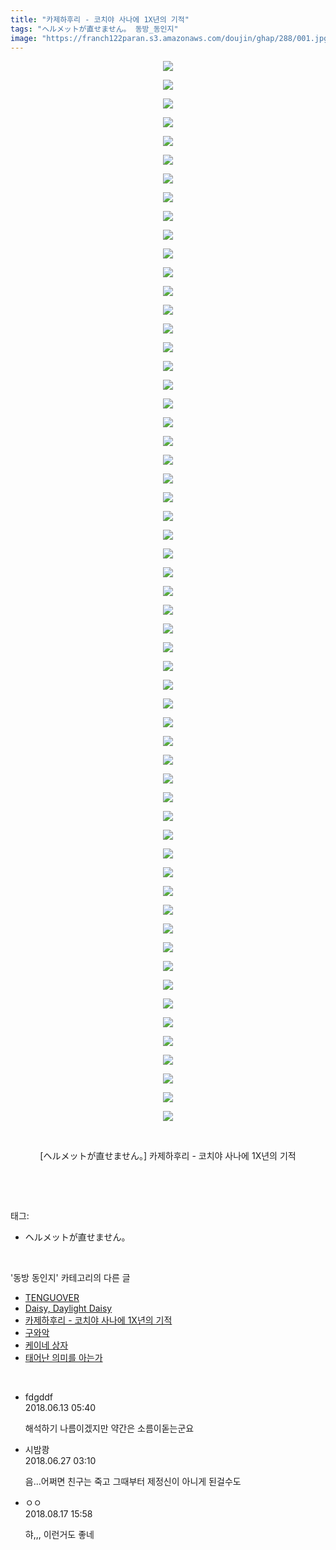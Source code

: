 ```yaml
---
title: "카제하후리 - 코치야 사나에 1X년의 기적"
tags: "ヘルメットが直せません。 동방_동인지"
image: "https://franch122paran.s3.amazonaws.com/doujin/ghap/288/001.jpg"
---
```

<div class="article">
<p style="text-align: center; clear: none; float: none;"><img src="{{ site.imgserver7 }}/ghap/288/001.jpg"/></p>
<p style="text-align: center; clear: none; float: none;"><img src="{{ site.imgserver7 }}/ghap/288/002.png"/></p>
<p style="text-align: center; clear: none; float: none;"><img src="{{ site.imgserver7 }}/ghap/288/003.jpg"/></p>
<p style="text-align: center; clear: none; float: none;"><img src="{{ site.imgserver7 }}/ghap/288/004.jpg"/></p>
<p style="text-align: center; clear: none; float: none;"><img src="{{ site.imgserver7 }}/ghap/288/005.jpg"/></p>
<p style="text-align: center; clear: none; float: none;"><img src="{{ site.imgserver7 }}/ghap/288/006.jpg"/></p>
<p style="text-align: center; clear: none; float: none;"><img src="{{ site.imgserver7 }}/ghap/288/007.jpg"/></p>
<p style="text-align: center; clear: none; float: none;"><img src="{{ site.imgserver7 }}/ghap/288/008.jpg"/></p>
<p style="text-align: center; clear: none; float: none;"><img src="{{ site.imgserver7 }}/ghap/288/009.jpg"/></p>
<p style="text-align: center; clear: none; float: none;"><img src="{{ site.imgserver7 }}/ghap/288/010.jpg"/></p>
<p style="text-align: center; clear: none; float: none;"><img src="{{ site.imgserver7 }}/ghap/288/011.jpg"/></p>
<p style="text-align: center; clear: none; float: none;"><img src="{{ site.imgserver7 }}/ghap/288/012.jpg"/></p>
<p style="text-align: center; clear: none; float: none;"><img src="{{ site.imgserver7 }}/ghap/288/013.jpg"/></p>
<p style="text-align: center; clear: none; float: none;"><img src="{{ site.imgserver7 }}/ghap/288/014.jpg"/></p>
<p style="text-align: center; clear: none; float: none;"><img src="{{ site.imgserver7 }}/ghap/288/015.jpg"/></p>
<p style="text-align: center; clear: none; float: none;"><img src="{{ site.imgserver7 }}/ghap/288/016.jpg"/></p>
<p style="text-align: center; clear: none; float: none;"><img src="{{ site.imgserver7 }}/ghap/288/017.jpg"/></p>
<p style="text-align: center; clear: none; float: none;"><img src="{{ site.imgserver7 }}/ghap/288/018.jpg"/></p>
<p style="text-align: center; clear: none; float: none;"><img src="{{ site.imgserver7 }}/ghap/288/019.jpg"/></p>
<p style="text-align: center; clear: none; float: none;"><img src="{{ site.imgserver7 }}/ghap/288/020.jpg"/></p>
<p style="text-align: center; clear: none; float: none;"><img src="{{ site.imgserver7 }}/ghap/288/021.jpg"/></p>
<p style="text-align: center; clear: none; float: none;"><img src="{{ site.imgserver7 }}/ghap/288/022.jpg"/></p>
<p style="text-align: center; clear: none; float: none;"><img src="{{ site.imgserver7 }}/ghap/288/023.jpg"/></p>
<p style="text-align: center; clear: none; float: none;"><img src="{{ site.imgserver7 }}/ghap/288/024.jpg"/></p>
<p style="text-align: center; clear: none; float: none;"><img src="{{ site.imgserver7 }}/ghap/288/025.jpg"/></p>
<p style="text-align: center; clear: none; float: none;"><img src="{{ site.imgserver7 }}/ghap/288/026.jpg"/></p>
<p style="text-align: center; clear: none; float: none;"><img src="{{ site.imgserver7 }}/ghap/288/027.jpg"/></p>
<p style="text-align: center; clear: none; float: none;"><img src="{{ site.imgserver7 }}/ghap/288/028.jpg"/></p>
<p style="text-align: center; clear: none; float: none;"><img src="{{ site.imgserver7 }}/ghap/288/029.jpg"/></p>
<p style="text-align: center; clear: none; float: none;"><img src="{{ site.imgserver7 }}/ghap/288/030.jpg"/></p>
<p style="text-align: center; clear: none; float: none;"><img src="{{ site.imgserver7 }}/ghap/288/031.jpg"/></p>
<p style="text-align: center; clear: none; float: none;"><img src="{{ site.imgserver7 }}/ghap/288/032.jpg"/></p>
<p style="text-align: center; clear: none; float: none;"><img src="{{ site.imgserver7 }}/ghap/288/033.jpg"/></p>
<p style="text-align: center; clear: none; float: none;"><img src="{{ site.imgserver7 }}/ghap/288/034.jpg"/></p>
<p style="text-align: center; clear: none; float: none;"><img src="{{ site.imgserver7 }}/ghap/288/035.jpg"/></p>
<p style="text-align: center; clear: none; float: none;"><img src="{{ site.imgserver7 }}/ghap/288/036.jpg"/></p>
<p style="text-align: center; clear: none; float: none;"><img src="{{ site.imgserver7 }}/ghap/288/037.jpg"/></p>
<p style="text-align: center; clear: none; float: none;"><img src="{{ site.imgserver7 }}/ghap/288/038.jpg"/></p>
<p style="text-align: center; clear: none; float: none;"><img src="{{ site.imgserver7 }}/ghap/288/039.jpg"/></p>
<p style="text-align: center; clear: none; float: none;"><img src="{{ site.imgserver7 }}/ghap/288/040.jpg"/></p>
<p style="text-align: center; clear: none; float: none;"><img src="{{ site.imgserver7 }}/ghap/288/041.jpg"/></p>
<p style="text-align: center; clear: none; float: none;"><img src="{{ site.imgserver7 }}/ghap/288/042.jpg"/></p>
<p style="text-align: center; clear: none; float: none;"><img src="{{ site.imgserver7 }}/ghap/288/043.jpg"/></p>
<p style="text-align: center; clear: none; float: none;"><img src="{{ site.imgserver7 }}/ghap/288/044.jpg"/></p>
<p style="text-align: center; clear: none; float: none;"><img src="{{ site.imgserver7 }}/ghap/288/045.jpg"/></p>
<p style="text-align: center; clear: none; float: none;"><img src="{{ site.imgserver7 }}/ghap/288/046.jpg"/></p>
<p style="text-align: center; clear: none; float: none;"><img src="{{ site.imgserver7 }}/ghap/288/047.jpg"/></p>
<p style="text-align: center; clear: none; float: none;"><img src="{{ site.imgserver7 }}/ghap/288/048.jpg"/></p>
<p style="text-align: center; clear: none; float: none;"><img src="{{ site.imgserver7 }}/ghap/288/049.jpg"/></p>
<p style="text-align: center; clear: none; float: none;"><img src="{{ site.imgserver7 }}/ghap/288/050.jpg"/></p>
<p style="text-align: center; clear: none; float: none;"><img src="{{ site.imgserver7 }}/ghap/288/051.jpg"/></p>
<p style="text-align: center; clear: none; float: none;"><img src="{{ site.imgserver7 }}/ghap/288/052.jpg"/></p>
<p style="text-align: center; clear: none; float: none;"><img src="{{ site.imgserver7 }}/ghap/288/053.jpg"/></p>
<p style="text-align: center; clear: none; float: none;"><img src="{{ site.imgserver7 }}/ghap/288/054.jpg"/></p>
<p style="text-align: center; clear: none; float: none;"><img src="{{ site.imgserver7 }}/ghap/288/055.jpg"/></p>
<p style="text-align: center; clear: none; float: none;"><img src="{{ site.imgserver7 }}/ghap/288/056.jpg"/></p>
<p style="text-align: center; clear: none; float: none;"><img src="{{ site.imgserver7 }}/ghap/288/057.jpg"/></p>
<p style="text-align: center; clear: none; float: none;"><br/></p>
<p style="text-align: center; clear: none; float: none;">[ヘルメットが直せません。] 카제하후리 - 코치야 사나에 1X년의 기적</p>
<p><br/></p>
</div><br/>
<div class="tagTrail">
<p>태그: </p>
<ul>
<li>ヘルメットが直せません。</li>
</ul>
</div><br/>
<div class="another">
<p>'동방 동인지' 카테고리의 다른 글</p>
<ul>
<li><a href="/ghap_290">TENGUOVER</a></li>
<li><a href="/ghap_289">Daisy, Daylight Daisy</a></li>
<li><a href="/ghap_288">카제하후리 - 코치야 사나에 1X년의 기적</a></li>
<li><a href="/ghap_287">구와악</a></li>
<li><a href="/ghap_286">케이네 상자</a></li>
<li><a href="/ghap_285">태어난 의미를 아는가</a></li>
</ul>
</div><br/>
<div class="cb_module cb_fluid">
<div class="cb_wrt cb_profile">
<div class="comment">
<ul>
<li class="cb_thumb_off" id="comment15269947">
<div class="cb_comment_area">
<div class="cb_info_area">
<div class="cb_section">
<span class="cb_nick_name">fdgddf</span>
</div>
<div class="cb_section">
<span class="cb_date">2018.06.13 05:40 </span>
</div>
</div>
<div class="cb_dsc_comment">
<p class="cb_dsc">
											해석하기 나름이겠지만 약간은 소름이돋는군요<br/>
</p>
</div>
</div></li>
<li class="cb_thumb_off" id="comment15277282">
<div class="cb_comment_area">
<div class="cb_info_area">
<div class="cb_section">
<span class="cb_nick_name">시밤쾅</span>
</div>
<div class="cb_section">
<span class="cb_date">2018.06.27 03:10 </span>
</div>
</div>
<div class="cb_dsc_comment">
<p class="cb_dsc">
											음...어쩌면 친구는 죽고 그때부터 제정신이 아니게 된걸수도
										</p>
</div>
</div></li>
<li class="cb_thumb_off" id="comment15310866">
<div class="cb_comment_area">
<div class="cb_info_area">
<div class="cb_section">
<span class="cb_nick_name">ㅇㅇ</span>
</div>
<div class="cb_section">
<span class="cb_date">2018.08.17 15:58 </span>
</div>
</div>
<div class="cb_dsc_comment">
<p class="cb_dsc">
											햐,,, 이런거도 좋네
										</p>
</div>
</div></li>
</ul>
</div>
</div><!-- commentList close -->
</div><br/>
